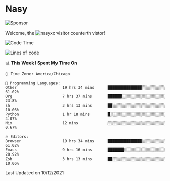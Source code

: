 # Nasy

<!--
<p align="center">
<img height="200" src="https://github-readme-stats.vercel.app/api?username=nasyxx&count_private=true&show_icons=true&theme=dracula&include_all_commits=true"/>
<img height="200" src="https://github-readme-stats.vercel.app/api/top-langs/?username=nasyxx&theme=dracula&hide=html,jupyter+notebook&count_private=true&show_icons=true"/>
</p>

  
----------------
-->

![Sponsor](https://img.shields.io/static/v1.svg?label=Sponsor&message=%E2%9D%A4&logo=GitHub&style=flat&color=pink)
 
Welcome, the ![nasyxx visitor counter](https://count.getloli.com/get/@nasyxx?theme=rule34)th vistor!
 
<!--START_SECTION:waka-->
![Code Time](http://img.shields.io/badge/Code%20Time-1%2C547%20hrs%204%20mins-blue)

![Lines of code](https://img.shields.io/badge/From%20Hello%20World%20I%27ve%20Written-5%20Million%20lines%20of%20code-blue)

📊 **This Week I Spent My Time On** 

```text
⌚︎ Time Zone: America/Chicago

💬 Programming Languages: 
Other                    19 hrs 34 mins      ███████████████░░░░░░░░░░   61.02% 
Org                      7 hrs 37 mins       ██████░░░░░░░░░░░░░░░░░░░   23.8% 
sh                       3 hrs 13 mins       ██░░░░░░░░░░░░░░░░░░░░░░░   10.06% 
Python                   1 hr 18 mins        █░░░░░░░░░░░░░░░░░░░░░░░░   4.07% 
Nix                      12 mins             ░░░░░░░░░░░░░░░░░░░░░░░░░   0.67%

🔥 Editors: 
Browser                  19 hrs 34 mins      ███████████████░░░░░░░░░░   61.02% 
Emacs                    9 hrs 16 mins       ███████░░░░░░░░░░░░░░░░░░   28.92% 
Zsh                      3 hrs 13 mins       ██░░░░░░░░░░░░░░░░░░░░░░░   10.06%

```


 Last Updated on 10/12/2021
<!--END_SECTION:waka-->

<!-- ![visitors](https://visitor-badge.laobi.icu/badge?page_id=nasyxx.nasyxx) -->
